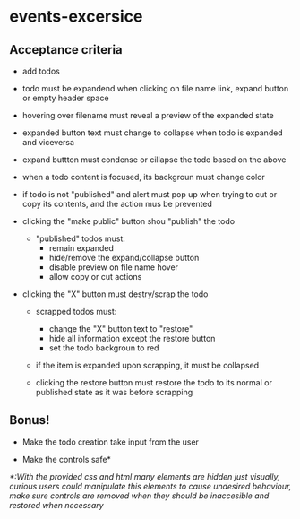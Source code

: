 # events-excersice

## Acceptance criteria

* add todos
* todo must be expandend when clicking on file name link, expand button or empty header space
* hovering over filename must reveal a preview of the expanded state
* expanded button text must change to collapse when todo is expanded and viceversa
* expand buttton must condense or cillapse the todo based on the above
* when a todo content is focused, its backgroun must change color
* if todo is not "published" and alert must pop up when trying to cut or copy its contents, and the action mus be prevented
* clicking the "make public" button shou "publish" the todo
  * "published" todos must:
    * remain expanded
    * hide/remove the expand/collapse button
    * disable preview on file name hover
    * allow copy or cut actions

* clicking the "X" button must destry/scrap the todo
  * scrapped todos must:
    * change the "X" button text to "restore"
    * hide all information except the restore button
    * set the todo backgroun to red

  * if the item is expanded upon scrapping, it must be collapsed
  * clicking the restore button must restore the todo to its normal or published state as it was before scrapping

## Bonus!

* Make the todo creation take input from the user

* Make the controls safe*

_*:With the provided css and html many elements are hidden just visually, curious users could manipulate this elements to cause undesired behaviour, make sure controls are removed when they should be inaccesible and restored when necessary_